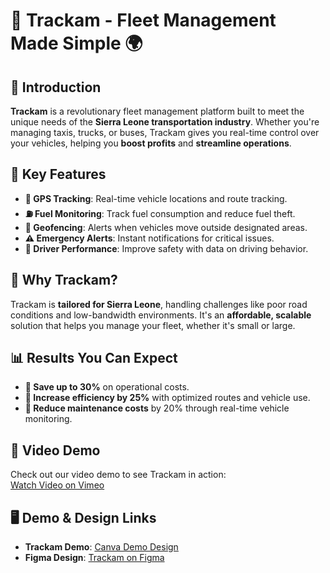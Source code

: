 # 🚚 Trackam - Fleet Management Made Simple 🌍

## 📖 Introduction
**Trackam** is a revolutionary fleet management platform built to meet the unique needs of the **Sierra Leone transportation industry**. Whether you're managing taxis, trucks, or buses, Trackam gives you real-time control over your vehicles, helping you **boost profits** and **streamline operations**.

## 🚗 Key Features
- **📍 GPS Tracking**: Real-time vehicle locations and route tracking.
- **⛽ Fuel Monitoring**: Track fuel consumption and reduce fuel theft.
- **📏 Geofencing**: Alerts when vehicles move outside designated areas.
- **⚠️ Emergency Alerts**: Instant notifications for critical issues.
- **🛑 Driver Performance**: Improve safety with data on driving behavior.

## 🎯 Why Trackam?
Trackam is **tailored for Sierra Leone**, handling challenges like poor road conditions and low-bandwidth environments. It's an **affordable, scalable** solution that helps you manage your fleet, whether it's small or large.

## 📊 Results You Can Expect
- **💸 Save up to 30%** on operational costs.
- **🚚 Increase efficiency by 25%** with optimized routes and vehicle use.
- **🔧 Reduce maintenance costs** by 20% through real-time vehicle monitoring.

## 🎥 Video Demo
Check out our video demo to see Trackam in action:  
[Watch Video on Vimeo](https://vimeo.com/1009957925?share=copy)

## 🖥️ Demo & Design Links
- **Trackam Demo**: [Canva Demo Design](https://www.canva.com/design/DAGQ79W5qU4/nEqKNrGYak3_JwN7-srHmQ/edit?utm_content=DAGQ79W5qU4&utm_campaign=designshare&utm_medium=link2&utm_source=sharebutton)
- **Figma Design**: [Trackam on Figma](https://www.figma.com/design/f8Vrja5hCHIjpxcQfdVqwS/TRACKAM-(Copy)?node-id=0-1&t=C4Gxc1WTQO1snfxJ-1)
